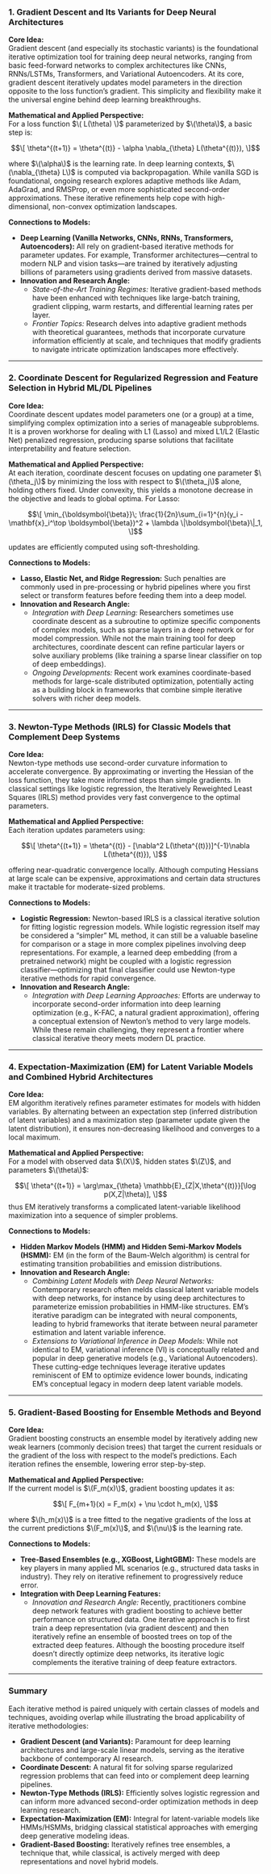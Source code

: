 

### 1. Gradient Descent and Its Variants for Deep Neural Architectures

**Core Idea:**  
Gradient descent (and especially its stochastic variants) is the foundational iterative optimization tool for training deep neural networks, ranging from basic feed-forward networks to complex architectures like CNNs, RNNs/LSTMs, Transformers, and Variational Autoencoders. At its core, gradient descent iteratively updates model parameters in the direction opposite to the loss function’s gradient. This simplicity and flexibility make it the universal engine behind deep learning breakthroughs.

**Mathematical and Applied Perspective:**  
For a loss function $\( L(\theta) \)$ parameterized by $\(\theta\)$, a basic step is:

$$\[
\theta^{(t+1)} = \theta^{(t)} - \alpha \nabla_{\theta} L(\theta^{(t)}),
\]$$

where $\(\alpha\)$ is the learning rate. In deep learning contexts, $\(\nabla_{\theta} L\)$ is computed via backpropagation. While vanilla SGD is foundational, ongoing research explores adaptive methods like Adam, AdaGrad, and RMSProp, or even more sophisticated second-order approximations. These iterative refinements help cope with high-dimensional, non-convex optimization landscapes.

**Connections to Models:**  
- **Deep Learning (Vanilla Networks, CNNs, RNNs, Transformers, Autoencoders):** All rely on gradient-based iterative methods for parameter updates. For example, Transformer architectures—central to modern NLP and vision tasks—are trained by iteratively adjusting billions of parameters using gradients derived from massive datasets.  
- **Innovation and Research Angle:**  
  - *State-of-the-Art Training Regimes:* Iterative gradient-based methods have been enhanced with techniques like large-batch training, gradient clipping, warm restarts, and differential learning rates per layer.  
  - *Frontier Topics:* Research delves into adaptive gradient methods with theoretical guarantees, methods that incorporate curvature information efficiently at scale, and techniques that modify gradients to navigate intricate optimization landscapes more effectively.

---

### 2. Coordinate Descent for Regularized Regression and Feature Selection in Hybrid ML/DL Pipelines

**Core Idea:**  
Coordinate descent updates model parameters one (or a group) at a time, simplifying complex optimization into a series of manageable subproblems. It is a proven workhorse for dealing with L1 (Lasso) and mixed L1/L2 (Elastic Net) penalized regression, producing sparse solutions that facilitate interpretability and feature selection.

**Mathematical and Applied Perspective:**  
At each iteration, coordinate descent focuses on updating one parameter $\(\theta_j\)$ by minimizing the loss with respect to $\(\theta_j\)$ alone, holding others fixed. Under convexity, this yields a monotone decrease in the objective and leads to global optima. For Lasso:

$$\[
\min_{\boldsymbol{\beta}}\; \frac{1}{2n}\sum_{i=1}^{n}(y_i - \mathbf{x}_i^\top \boldsymbol{\beta})^2 + \lambda \|\boldsymbol{\beta}\|_1,
\]$$

updates are efficiently computed using soft-thresholding.

**Connections to Models:**  
- **Lasso, Elastic Net, and Ridge Regression:** Such penalties are commonly used in pre-processing or hybrid pipelines where you first select or transform features before feeding them into a deep model.  
- **Innovation and Research Angle:**  
  - *Integration with Deep Learning:* Researchers sometimes use coordinate descent as a subroutine to optimize specific components of complex models, such as sparse layers in a deep network or for model compression. While not the main training tool for deep architectures, coordinate descent can refine particular layers or solve auxiliary problems (like training a sparse linear classifier on top of deep embeddings).  
  - *Ongoing Developments:* Recent work examines coordinate-based methods for large-scale distributed optimization, potentially acting as a building block in frameworks that combine simple iterative solvers with richer deep models.

---

### 3. Newton-Type Methods (IRLS) for Classic Models that Complement Deep Systems

**Core Idea:**  
Newton-type methods use second-order curvature information to accelerate convergence. By approximating or inverting the Hessian of the loss function, they take more informed steps than simple gradients. In classical settings like logistic regression, the Iteratively Reweighted Least Squares (IRLS) method provides very fast convergence to the optimal parameters.

**Mathematical and Applied Perspective:**  
Each iteration updates parameters using:

$$\[
\theta^{(t+1)} = \theta^{(t)} - [\nabla^2 L(\theta^{(t)})]^{-1}\nabla L(\theta^{(t)}),
\]$$

offering near-quadratic convergence locally. Although computing Hessians at large scale can be expensive, approximations and certain data structures make it tractable for moderate-sized problems.

**Connections to Models:**  
- **Logistic Regression:** Newton-based IRLS is a classical iterative solution for fitting logistic regression models. While logistic regression itself may be considered a “simpler” ML method, it can still be a valuable baseline for comparison or a stage in more complex pipelines involving deep representations. For example, a learned deep embedding (from a pretrained network) might be coupled with a logistic regression classifier—optimizing that final classifier could use Newton-type iterative methods for rapid convergence.  
- **Innovation and Research Angle:**  
  - *Integration with Deep Learning Approaches:* Efforts are underway to incorporate second-order information into deep learning optimization (e.g., K-FAC, a natural gradient approximation), offering a conceptual extension of Newton’s method to very large models. While these remain challenging, they represent a frontier where classical iterative theory meets modern DL practice.

---

### 4. Expectation-Maximization (EM) for Latent Variable Models and Combined Hybrid Architectures

**Core Idea:**  
EM algorithm iteratively refines parameter estimates for models with hidden variables. By alternating between an expectation step (inferred distribution of latent variables) and a maximization step (parameter update given the latent distribution), it ensures non-decreasing likelihood and converges to a local maximum.

**Mathematical and Applied Perspective:**  
For a model with observed data $\(X\)$, hidden states $\(Z\)$, and parameters $\(\theta\)$:

$$\[
\theta^{(t+1)} = \arg\max_{\theta} \mathbb{E}_{Z|X,\theta^{(t)}}[\log p(X,Z|\theta)],
\]$$
thus EM iteratively transforms a complicated latent-variable likelihood maximization into a sequence of simpler problems.

**Connections to Models:**  
- **Hidden Markov Models (HMM) and Hidden Semi-Markov Models (HSMM):** EM (in the form of the Baum-Welch algorithm) is central for estimating transition probabilities and emission distributions.  
- **Innovation and Research Angle:**  
  - *Combining Latent Models with Deep Neural Networks:* Contemporary research often melds classical latent variable models with deep networks, for instance by using deep architectures to parameterize emission probabilities in HMM-like structures. EM’s iterative paradigm can be integrated with neural components, leading to hybrid frameworks that iterate between neural parameter estimation and latent variable inference.  
  - *Extensions to Variational Inference in Deep Models:* While not identical to EM, variational inference (VI) is conceptually related and popular in deep generative models (e.g., Variational Autoencoders). These cutting-edge techniques leverage iterative updates reminiscent of EM to optimize evidence lower bounds, indicating EM’s conceptual legacy in modern deep latent variable models.

---

### 5. Gradient-Based Boosting for Ensemble Methods and Beyond

**Core Idea:**  
Gradient boosting constructs an ensemble model by iteratively adding new weak learners (commonly decision trees) that target the current residuals or the gradient of the loss with respect to the model’s predictions. Each iteration refines the ensemble, lowering error step-by-step.

**Mathematical and Applied Perspective:**  
If the current model is $\(F_m(x)\)$, gradient boosting updates it as:

$$\[
F_{m+1}(x) = F_m(x) + \nu \cdot h_m(x),
\]$$

where $\(h_m(x)\)$ is a tree fitted to the negative gradients of the loss at the current predictions $\(F_m(x)\)$, and $\(\nu\)$ is the learning rate.

**Connections to Models:**  
- **Tree-Based Ensembles (e.g., XGBoost, LightGBM):** These models are key players in many applied ML scenarios (e.g., structured data tasks in industry). They rely on iterative refinement to progressively reduce error.  
- **Integration with Deep Learning Features:**  
  - *Innovation and Research Angle:* Recently, practitioners combine deep network features with gradient boosting to achieve better performance on structured data. One iterative approach is to first train a deep representation (via gradient descent) and then iteratively refine an ensemble of boosted trees on top of the extracted deep features. Although the boosting procedure itself doesn’t directly optimize deep networks, its iterative logic complements the iterative training of deep feature extractors.

---

### Summary

Each iterative method is paired uniquely with certain classes of models and techniques, avoiding overlap while illustrating the broad applicability of iterative methodologies:

- **Gradient Descent (and Variants):** Paramount for deep learning architectures and large-scale linear models, serving as the iterative backbone of contemporary AI research.
- **Coordinate Descent:** A natural fit for solving sparse regularized regression problems that can feed into or complement deep learning pipelines.
- **Newton-Type Methods (IRLS):** Efficiently solves logistic regression and can inform more advanced second-order optimization methods in deep learning research.
- **Expectation-Maximization (EM):** Integral for latent-variable models like HMMs/HSMMs, bridging classical statistical approaches with emerging deep generative modeling ideas.
- **Gradient-Based Boosting:** Iteratively refines tree ensembles, a technique that, while classical, is actively merged with deep representations and novel hybrid models.
